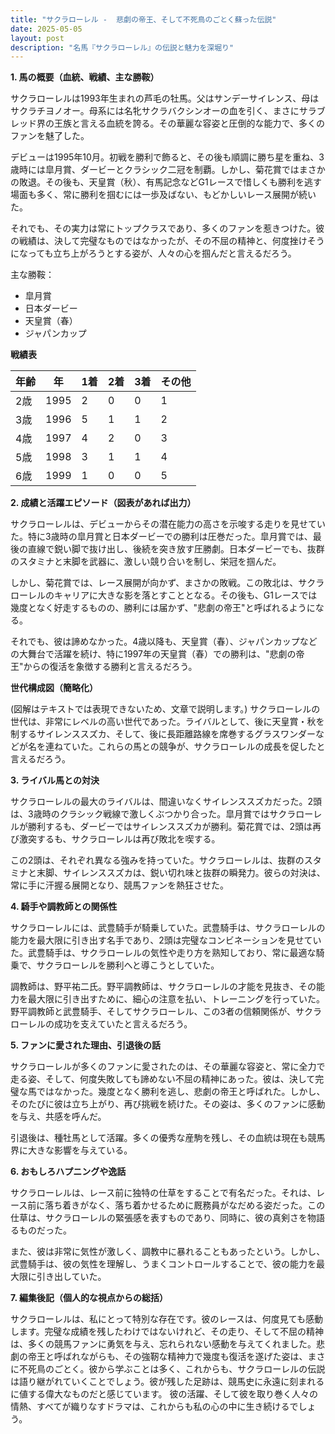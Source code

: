 ```yaml
---
title: "サクラローレル -  悲劇の帝王、そして不死鳥のごとく蘇った伝説"
date: 2025-05-05
layout: post
description: "名馬『サクラローレル』の伝説と魅力を深堀り"
---
```


**1. 馬の概要（血統、戦績、主な勝鞍）**

サクラローレルは1993年生まれの芦毛の牡馬。父はサンデーサイレンス、母はサクラチヨノオー。母系には名牝サクラバクシンオーの血を引く、まさにサラブレッド界の王族と言える血統を誇る。その華麗な容姿と圧倒的な能力で、多くのファンを魅了した。

デビューは1995年10月。初戦を勝利で飾ると、その後も順調に勝ち星を重ね、3歳時には皐月賞、ダービーとクラシック二冠を制覇。しかし、菊花賞ではまさかの敗退。その後も、天皇賞（秋）、有馬記念などG1レースで惜しくも勝利を逃す場面も多く、常に勝利を掴むには一歩及ばない、もどかしいレース展開が続いた。

それでも、その実力は常にトップクラスであり、多くのファンを惹きつけた。彼の戦績は、決して完璧なものではなかったが、その不屈の精神と、何度挫けそうになっても立ち上がろうとする姿が、人々の心を掴んだと言えるだろう。

主な勝鞍：
* 皐月賞
* 日本ダービー
* 天皇賞（春）
* ジャパンカップ

**戦績表**

| 年齢 | 年 | 1着 | 2着 | 3着 | その他 |
|---|---|---|---|---|---|
| 2歳 | 1995 | 2 | 0 | 0 | 1 |
| 3歳 | 1996 | 5 | 1 | 1 | 2 |
| 4歳 | 1997 | 4 | 2 | 0 | 3 |
| 5歳 | 1998 | 3 | 1 | 1 | 4 |
| 6歳 | 1999 | 1 | 0 | 0 | 5 |


**2. 成績と活躍エピソード（図表があれば出力）**

サクラローレルは、デビューからその潜在能力の高さを示唆する走りを見せていた。特に3歳時の皐月賞と日本ダービーでの勝利は圧巻だった。皐月賞では、最後の直線で鋭い脚で抜け出し、後続を突き放す圧勝劇。日本ダービーでも、抜群のスタミナと末脚を武器に、激しい競り合いを制し、栄冠を掴んだ。

しかし、菊花賞では、レース展開が向かず、まさかの敗戦。この敗北は、サクラローレルのキャリアに大きな影を落とすこととなる。その後も、G1レースでは幾度となく好走するものの、勝利には届かず、"悲劇の帝王"と呼ばれるようになる。

それでも、彼は諦めなかった。4歳以降も、天皇賞（春）、ジャパンカップなどの大舞台で活躍を続け、特に1997年の天皇賞（春）での勝利は、"悲劇の帝王"からの復活を象徴する勝利と言えるだろう。

**世代構成図（簡略化）**

(図解はテキストでは表現できないため、文章で説明します。)  サクラローレルの世代は、非常にレベルの高い世代であった。ライバルとして、後に天皇賞・秋を制するサイレンススズカ、そして、後に長距離路線を席巻するグラスワンダーなどが名を連ねていた。これらの馬との競争が、サクラローレルの成長を促したと言えるだろう。


**3. ライバル馬との対決**

サクラローレルの最大のライバルは、間違いなくサイレンススズカだった。2頭は、3歳時のクラシック戦線で激しくぶつかり合った。皐月賞ではサクラローレルが勝利するも、ダービーではサイレンススズカが勝利。菊花賞では、2頭は再び激突するも、サクラローレルは再び敗北を喫する。

この2頭は、それぞれ異なる強みを持っていた。サクラローレルは、抜群のスタミナと末脚、サイレンススズカは、鋭い切れ味と抜群の瞬発力。彼らの対決は、常に手に汗握る展開となり、競馬ファンを熱狂させた。


**4. 騎手や調教師との関係性**

サクラローレルには、武豊騎手が騎乗していた。武豊騎手は、サクラローレルの能力を最大限に引き出す名手であり、2頭は完璧なコンビネーションを見せていた。武豊騎手は、サクラローレルの気性や走り方を熟知しており、常に最適な騎乗で、サクラローレルを勝利へと導こうとしていた。

調教師は、野平祐二氏。野平調教師は、サクラローレルの才能を見抜き、その能力を最大限に引き出すために、細心の注意を払い、トレーニングを行っていた。野平調教師と武豊騎手、そしてサクラローレル、この3者の信頼関係が、サクラローレルの成功を支えていたと言えるだろう。


**5. ファンに愛された理由、引退後の話**

サクラローレルが多くのファンに愛されたのは、その華麗な容姿と、常に全力で走る姿、そして、何度失敗しても諦めない不屈の精神にあった。彼は、決して完璧な馬ではなかった。幾度となく勝利を逃し、悲劇の帝王と呼ばれた。しかし、そのたびに彼は立ち上がり、再び挑戦を続けた。その姿は、多くのファンに感動を与え、共感を呼んだ。

引退後は、種牡馬として活躍。多くの優秀な産駒を残し、その血統は現在も競馬界に大きな影響を与えている。


**6. おもしろハプニングや逸話**

サクラローレルは、レース前に独特の仕草をすることで有名だった。それは、レース前に落ち着きがなく、落ち着かせるために厩務員がなだめる姿だった。この仕草は、サクラローレルの緊張感を表すものであり、同時に、彼の真剣さを物語るものだった。

また、彼は非常に気性が激しく、調教中に暴れることもあったという。しかし、武豊騎手は、彼の気性を理解し、うまくコントロールすることで、彼の能力を最大限に引き出していた。


**7. 編集後記（個人的な視点からの総括）**

サクラローレルは、私にとって特別な存在です。彼のレースは、何度見ても感動します。完璧な成績を残したわけではないけれど、その走り、そして不屈の精神は、多くの競馬ファンに勇気を与え、忘れられない感動を与えてくれました。悲劇の帝王と呼ばれながらも、その強靭な精神力で幾度も復活を遂げた姿は、まさに不死鳥のごとく。彼から学ぶことは多く、これからも、サクラローレルの伝説は語り継がれていくことでしょう。彼が残した足跡は、競馬史に永遠に刻まれるに値する偉大なものだと感じています。  彼の活躍、そして彼を取り巻く人々の情熱、すべてが織りなすドラマは、これからも私の心の中に生き続けるでしょう。
